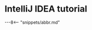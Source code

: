 <!-- SPDX-License-Identifier: CC-BY-4.0 -->
<!-- Copyright Contributors to the ODPi Egeria project 2020. -->

# IntelliJ IDEA tutorial




---8<-- "snippets/abbr.md"
